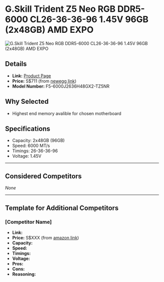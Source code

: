 # G.Skill Trident Z5 Neo RGB DDR5-6000 CL26-36-36-96 1.45V 96GB (2x48GB) AMD EXPO

![G.Skill Trident Z5 Neo RGB DDR5-6000 CL26-36-36-96 1.45V 96GB (2x48GB) AMD EXPO](images/ "G.Skill Trident Z5 Neo RGB DDR5-6000 CL26-36-36-96 1.45V 96GB (2x48GB) AMD EXPO")

## Details
- **Link:** [Product Page](#)
- **Price:** S$711 (from [newegg link](https://www.newegg.com/global/sg-en/g-skill-96gb-ddr5-6000/p/N82E16820374758?srsltid=AfmBOorKiHgN5tT3EjwCi6KDhsRhXcM_AIdO5LVdPQZC9v1aR_8g4fSR))
- **Model Number:** F5-6000J2636H48GX2-TZ5NR

## Why Selected
- Highest end memory avalible for chosen motherboard

## Specifications
- Capacity: 2x48GB (96GB)
- Speed: 6000 MT/s
- Timings: 26-36-36-96
- Voltage: 1.45V

---

## Considered Competitors

*None*

---

## Template for Additional Competitors

### [Competitor Name]
- **Link:**
- **Price:** S$XXX (from [amazon link](url))
- **Capacity:**
- **Speed:**
- **Timings:**
- **Voltage:**
- **Pros:**
- **Cons:**
- **Reasoning:**
